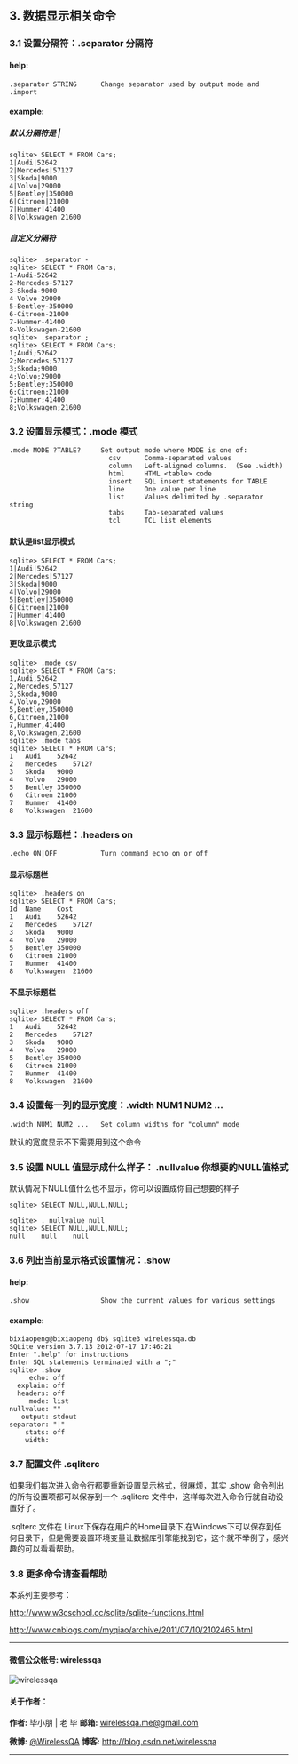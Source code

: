 ## 3. 数据显示相关命令

### 3.1 设置分隔符：.separator    分隔符

#### help:

```
.separator STRING      Change separator used by output mode and .import
```
#### example:

##### 默认分隔符是 |

```
sqlite> SELECT * FROM Cars;
1|Audi|52642
2|Mercedes|57127
3|Skoda|9000
4|Volvo|29000
5|Bentley|350000
6|Citroen|21000
7|Hummer|41400
8|Volkswagen|21600
```
##### 自定义分隔符

```
sqlite> .separator -
sqlite> SELECT * FROM Cars;
1-Audi-52642
2-Mercedes-57127
3-Skoda-9000
4-Volvo-29000
5-Bentley-350000
6-Citroen-21000
7-Hummer-41400
8-Volkswagen-21600
sqlite> .separator ;
sqlite> SELECT * FROM Cars;
1;Audi;52642
2;Mercedes;57127
3;Skoda;9000
4;Volvo;29000
5;Bentley;350000
6;Citroen;21000
7;Hummer;41400
8;Volkswagen;21600
```
### 3.2 设置显示模式：.mode  模式
```
.mode MODE ?TABLE?     Set output mode where MODE is one of:
                         csv      Comma-separated values
                         column   Left-aligned columns.  (See .width)
                         html     HTML <table> code
                         insert   SQL insert statements for TABLE
                         line     One value per line
                         list     Values delimited by .separator string
                         tabs     Tab-separated values
                         tcl      TCL list elements
```

####  默认是list显示模式

```
sqlite> SELECT * FROM Cars;
1|Audi|52642
2|Mercedes|57127
3|Skoda|9000
4|Volvo|29000
5|Bentley|350000
6|Citroen|21000
7|Hummer|41400
8|Volkswagen|21600
```
#### 更攺显示模式

```
sqlite> .mode csv
sqlite> SELECT * FROM Cars;
1,Audi,52642
2,Mercedes,57127
3,Skoda,9000
4,Volvo,29000
5,Bentley,350000
6,Citroen,21000
7,Hummer,41400
8,Volkswagen,21600
sqlite> .mode tabs
sqlite> SELECT * FROM Cars;
1	Audi	52642
2	Mercedes	57127
3	Skoda	9000
4	Volvo	29000
5	Bentley	350000
6	Citroen	21000
7	Hummer	41400
8	Volkswagen	21600
```

### 3.3 显示标题栏：.headers   on

```
.echo ON|OFF           Turn command echo on or off
```
#### 显示标题栏
```
sqlite> .headers on
sqlite> SELECT * FROM Cars;
Id	Name	Cost
1	Audi	52642
2	Mercedes	57127
3	Skoda	9000
4	Volvo	29000
5	Bentley	350000
6	Citroen	21000
7	Hummer	41400
8	Volkswagen	21600
```
#### 不显示标题栏

```
sqlite> .headers off
sqlite> SELECT * FROM Cars;
1	Audi	52642
2	Mercedes	57127
3	Skoda	9000
4	Volvo	29000
5	Bentley	350000
6	Citroen	21000
7	Hummer	41400
8	Volkswagen	21600
```
### 3.4 设置每一列的显示宽度：.width     NUM1 NUM2 ...

```
.width NUM1 NUM2 ...   Set column widths for "column" mode
```
默认的宽度显示不下需要用到这个命令

### 3.5 设置 NULL 值显示成什么样子： .nullvalue     你想要的NULL值格式

默认情况下NULL值什么也不显示，你可以设置成你自己想要的样子

```
sqlite> SELECT NULL,NULL,NULL;

sqlite> . nullvalue null
sqlite> SELECT NULL,NULL,NULL;
null	null	null
```

### 3.6 列出当前显示格式设置情况：.show

#### help:
```
.show                  Show the current values for various settings
```
#### example:
```
bixiaopeng@bixiaopeng db$ sqlite3 wirelessqa.db
SQLite version 3.7.13 2012-07-17 17:46:21
Enter ".help" for instructions
Enter SQL statements terminated with a ";"
sqlite> .show
     echo: off
  explain: off
  headers: off
     mode: list
nullvalue: ""
   output: stdout
separator: "|"
    stats: off
    width:
```

### 3.7 配置文件 .sqliterc

如果我们每次进入命令行都要重新设置显示格式，很麻烦，其实 .show 命令列出的所有设置项都可以保存到一个 .sqliterc 文件中，这样每次进入命令行就自动设置好了。

.sqlterc 文件在 Linux下保存在用户的Home目录下,在Windows下可以保存到任何目录下，但是需要设置环境变量让数据库引擎能找到它，这个就不举例了，感兴趣的可以看看帮助。 

### 3.8 更多命令请查看帮助

本系列主要参考：

http://www.w3cschool.cc/sqlite/sqlite-functions.html

http://www.cnblogs.com/myqiao/archive/2011/07/10/2102465.html


----
####  微信公众帐号: wirelessqa 
![wirelessqa](https://github.com/bxiaopeng/wirelessqa/raw/master/img/qrcode_for_gh_fdde1fe2880a_258.jpg)

#### 关于作者：

**作者:** 毕小朋 | 老 毕  **邮箱:** <wirelessqa.me@gmail.com> 

**微博:** [@WirelessQA](http://www.weibo.com/wirelessqa) **博客:** <http://blog.csdn.net/wirelessqa>

----